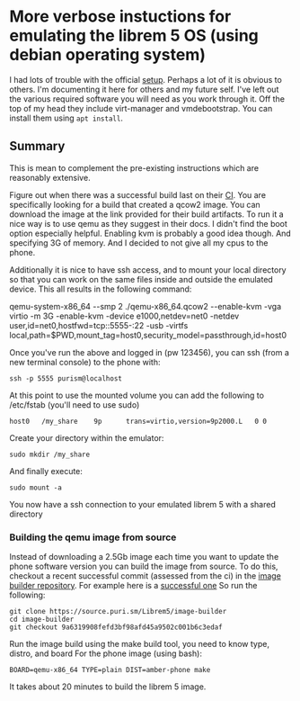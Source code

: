# More verbose instuctions for emulating the librem 5 OS (using debian operating system)

I had lots of trouble with the official [setup](https://developer.puri.sm/Librem5/Development_Environment/Boards/qemu.html#linux-environments). Perhaps a lot of it is obvious to others. I'm documenting it here for others and my future self. I've left out the various required software you will need as you work through it. Off the top of my head they include virt-manager and vmdebootstrap. You can install them using `apt install`.

## Summary
This is mean to complement the pre-existing instructions which are reasonably extensive. 

Figure out when there was a successful build last on their [CI](https://arm01.puri.sm/job/Images/job/Image%20Build/).
You are specifically looking for a build that created a qcow2 image. You can download the image at the link provided for their build artifacts. 
To run it a nice way is to use qemu as they suggest in their docs. 
I didn't find the boot option especially helpful. Enabling kvm is probably a good idea though. And specifying 3G of memory. And I decided to not give all my cpus to the phone.

Additionally it is nice to have ssh access, and to mount your local directory so that you can work on the same files inside and outside the emulated device.
This all results in the following command:

qemu-system-x86_64 --smp 2 ./qemu-x86_64.qcow2 --enable-kvm -vga virtio -m 3G -enable-kvm -device e1000,netdev=net0 -netdev user,id=net0,hostfwd=tcp::5555-:22 -usb -virtfs local,path=$PWD,mount_tag=host0,security_model=passthrough,id=host0

Once you've run the above and logged in (pw 123456), you can ssh (from a new terminal console) to the phone with:

```
ssh -p 5555 purism@localhost
```

At this point to use the mounted volume you can add the following to /etc/fstab (you'll need to use sudo)

```
host0   /my_share    9p      trans=virtio,version=9p2000.L   0 0
```

Create your directory within the emulator:

```
sudo mkdir /my_share
```

And finally execute:

```
sudo mount -a
```

You now have a ssh connection to your emulated librem 5 with a shared directory


### Building the qemu image from source

Instead of downloading a 2.5Gb image each time you want to update the phone software version you can build the image from source. To do this, checkout a recent successful commit (assessed from the ci) in the [image builder repository](https://source.puri.sm/Librem5/image-builder).
For example here is a [successful one](https://arm01.puri.sm/job/Images/job/Image%20Build/4865/)
So run the following: 

```
git clone https://source.puri.sm/Librem5/image-builder
cd image-builder
git checkout 9a6319908fefd3bf98afd45a9502c001b6c3edaf
```

Run the image build using the make build tool, you need to know type, distro, and board
For the phone image (using bash):

```
BOARD=qemu-x86_64 TYPE=plain DIST=amber-phone make
```

It takes about 20 minutes to build the librem 5 image.



